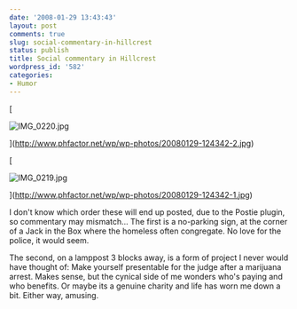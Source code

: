 ```yaml
---
date: '2008-01-29 13:43:43'
layout: post
comments: true
slug: social-commentary-in-hillcrest
status: publish
title: Social commentary in Hillcrest
wordpress_id: '582'
categories:
- Humor
---
```






[


![IMG_0220.jpg](http://www.phfactor.net/wp/wp-photos/thumb.20080129-124342-2.jpg)



](http://www.phfactor.net/wp/wp-photos/20080129-124342-2.jpg)





[


![IMG_0219.jpg](http://www.phfactor.net/wp/wp-photos/thumb.20080129-124342-1.jpg)



](http://www.phfactor.net/wp/wp-photos/20080129-124342-1.jpg)

I don't know which order these will end up posted, due to the Postie   plugin, so commentary may mismatch...
The first is a no-parking sign, at the corner of a Jack in the Box   where the homeless often congregate. No love for the police, it would   seem.

The second, on a lamppost 3 blocks away, is a form of project I   never would have thought of: Make yourself presentable for the judge   after a marijuana arrest.
Makes sense, but the cynical side of me wonders who's paying and who   benefits. Or maybe its a genuine charity and life has worn me down a   bit. Either way, amusing.
